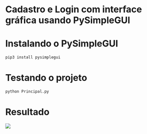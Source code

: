 # Cadastro e Login com interface gráfica usando PySimpleGUI 

# Instalando o PySimpleGUI

```bash
pip3 install pysimplegui
```

# Testando o projeto

```bash
python Principal.py
```

# Resultado

<span align="center">
    <img src="https://user-images.githubusercontent.com/85804895/134086287-92aab41c-6083-43eb-bccc-2a5440b5e068.png">
</span>
